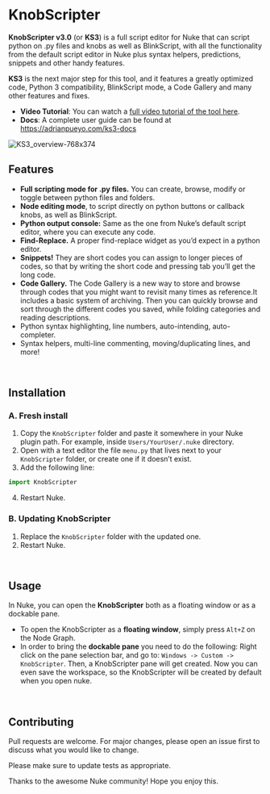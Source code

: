 # KnobScripter
**KnobScripter v3.0** (or **KS3**) is a full script editor for Nuke that can script python on .py files and knobs as well as BlinkScript, with all the functionality from the default script editor in Nuke plus syntax helpers, predictions, snippets and other handy features.
 
**KS3** is the next major step for this tool, and it features a greatly optimized code, Python 3 compatibility, BlinkScript mode, a Code Gallery and many other features and fixes.

- **Video Tutorial**: You can watch a [full video tutorial of the tool here](https://adrianpueyo.com/ks3-video).
- **Docs**: A complete user guide can be found at https://adrianpueyo.com/ks3-docs

![KS3_overview-768x374](https://user-images.githubusercontent.com/24983260/165090431-b179f3a0-8e22-4e92-b544-5d6f10e677fc.png)
<br />

## Features
- **Full scripting mode for .py files.**
You can create, browse, modify or toggle between python files and folders.
- **Node editing mode**, to script directly on python buttons or callback knobs, as well as BlinkScript.
- **Python output console:** Same as the one from Nuke’s default script editor, where you can execute any code.
- **Find-Replace.** A proper find-replace widget as you’d expect in a python editor.
- **Snippets!** They are short codes you can assign to longer pieces of codes, so that by writing the short code and pressing tab you’ll get the long code.
- **Code Gallery.**
The Code Gallery is a new way to store and browse through codes that you might want to revisit many times as reference.It includes a basic system of archiving. Then you can quickly browse and sort through the different codes you saved, while folding categories and reading descriptions.
- Python syntax highlighting, line numbers, auto-intending, auto-completer.
- Syntax helpers, multi-line commenting, moving/duplicating lines, and more!  
<br />

## Installation

### A. Fresh install
1. Copy the `KnobScripter` folder and paste it somewhere in your Nuke plugin path. For example, inside `Users/YourUser/.nuke` directory.
2. Open with a text editor the file `menu.py` that lives next to your `KnobScripter` folder, or create one if it doesn’t exist.
3. Add the following line:
```python
import KnobScripter
```
4. Restart Nuke.

### B. Updating KnobScripter
1. Replace the `KnobScripter` folder with the updated one.
2. Restart Nuke.
<br />

## Usage
In Nuke, you can open the **KnobScripter** both as a floating window or as a dockable pane.
- To open the KnobScripter as a **floating window**, simply press `Alt+Z` on the Node
Graph.
- In order to bring the **dockable pane** you need to do the following:
Right click on the pane selection bar, and go to:
`Windows -> Custom -> KnobScripter`.
Then, a KnobScripter pane will get created. Now you can even save the workspace, so the KnobScripter will be created by default when you open nuke.
<br />

## Contributing
Pull requests are welcome. For major changes, please open an issue first to discuss what you would like to change.

Please make sure to update tests as appropriate.

Thanks to the awesome Nuke community! Hope you enjoy this.

